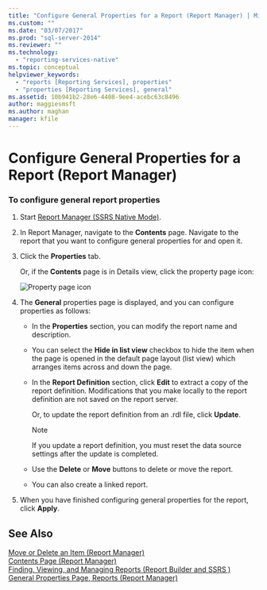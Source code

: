 ```yaml
---
title: "Configure General Properties for a Report (Report Manager) | Microsoft Docs"
ms.custom: ""
ms.date: "03/07/2017"
ms.prod: "sql-server-2014"
ms.reviewer: ""
ms.technology: 
  - "reporting-services-native"
ms.topic: conceptual
helpviewer_keywords: 
  - "reports [Reporting Services], properties"
  - "properties [Reporting Services], general"
ms.assetid: 10b941b2-28e6-4408-9ee4-acebc63c8496
author: maggiesmsft
ms.author: maghan
manager: kfile
---
```

# Configure General Properties for a Report (Report Manager)
    
### To configure general report properties  
  
1.  Start [Report Manager  &#40;SSRS Native Mode&#41;](../../2014/reporting-services/report-manager-ssrs-native-mode.md).  
  
2.  In Report Manager, navigate to the **Contents** page. Navigate to the report that you want to configure general properties for and open it.  
  
3.  Click the **Properties** tab.  
  
     Or, if the **Contents** page is in Details view, click the property page icon:  
  
     ![Property page icon](media/prop.gif "Property page icon")  
  
4.  The **General** properties page is displayed, and you can configure properties as follows:  
  
    -   In the **Properties** section, you can modify the report name and description.  
  
    -   You can select the **Hide in list view** checkbox to hide the item when the page is opened in the default page layout (list view) which arranges items across and down the page.  
  
    -   In the **Report Definition** section, click **Edit** to extract a copy of the report definition. Modifications that you make locally to the report definition are not saved on the report server.  
  
         Or, to update the report definition from an .rdl file, click **Update**.  
  
        > [!NOTE]  
        >  If you update a report definition, you must reset the data source settings after the update is completed.  
  
    -   Use the **Delete** or **Move** buttons to delete or move the report.  
  
    -   You can also create a linked report.  
  
5.  When you have finished configuring general properties for the report, click **Apply**.  
  
## See Also  
 [Move or Delete an Item &#40;Report Manager&#41;](report-server/move-or-delete-an-item-report-manager.md)   
 [Contents Page &#40;Report Manager&#41;](../../2014/reporting-services/contents-page-report-manager.md)   
 [Finding, Viewing, and Managing Reports &#40;Report Builder and SSRS &#41;](report-builder/finding-viewing-and-managing-reports-report-builder-and-ssrs.md)   
 [General Properties Page, Reports &#40;Report Manager&#41;](../../2014/reporting-services/general-properties-page-reports-report-manager.md)  
  
  
